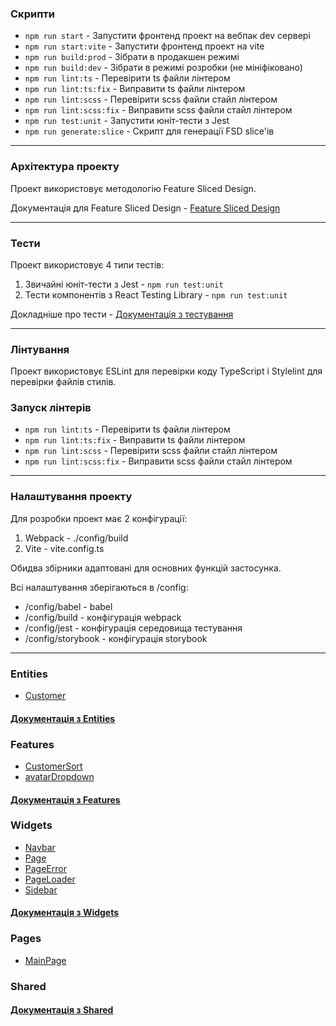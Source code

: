 ### Скрипти

- `npm run start` - Запустити фронтенд проект на вебпак dev сервері
- `npm run start:vite` - Запустити фронтенд проект на vite
- `npm run build:prod` - Зібрати в продакшен режимі
- `npm run build:dev` - Зібрати в режимі розробки (не мініфіковано)
- `npm run lint:ts` - Перевірити ts файли лінтером
- `npm run lint:ts:fix` - Виправити ts файли лінтером
- `npm run lint:scss` - Перевірити scss файли стайл лінтером
- `npm run lint:scss:fix` - Виправити scss файли стайл лінтером
- `npm run test:unit` - Запустити юніт-тести з Jest
- `npm run generate:slice` - Скрипт для генерації FSD slice'ів

---

### Архітектура проекту

Проект використовує методологію Feature Sliced Design.

Документація для Feature Sliced Design - [Feature Sliced Design](https://feature-sliced.design/docs/get-started/tutorial)

---

### Тести

Проект використовує 4 типи тестів:

1. Звичайні юніт-тести з Jest - `npm run test:unit`
2. Тести компонентів з React Testing Library - `npm run test:unit`

Докладніше про тести - [Документація з тестування](/docs/tests.md)

---

### Лінтування

Проект використовує ESLint для перевірки коду TypeScript і Stylelint для перевірки файлів стилів.

### Запуск лінтерів

- `npm run lint:ts` - Перевірити ts файли лінтером
- `npm run lint:ts:fix` - Виправити ts файли лінтером
- `npm run lint:scss` - Перевірити scss файли стайл лінтером
- `npm run lint:scss:fix` - Виправити scss файли стайл лінтером

---

### Налаштування проекту

Для розробки проект має 2 конфігурації:

1. Webpack - ./config/build
2. Vite - vite.config.ts

Обидва збірники адаптовані для основних функцій застосунка.

Всі налаштування зберігаються в /config:

- /config/babel - babel
- /config/build - конфігурація webpack
- /config/jest - конфігурація середовища тестування
- /config/storybook - конфігурація storybook

---

### Entities

- [Customer](/src/entities/Customer)

#### [Документація з Entities](/docs/entities.md)

### Features

- [CustomerSort](/src/features/CustomerSort)
- [avatarDropdown](/src/features/avatarDropdown)

#### [Документація з Features](/docs/entities.md)

### Widgets

- [Navbar](/src/widgets/Navbar)
- [Page](/src/widgets/Page)
- [PageError](/src/widgets/PageError)
- [PageLoader](/src/widgets/PageLoader)
- [Sidebar](/src/widgets/Sidebar)

#### [Документація з Widgets](/docs/entities.md)

### Pages

- [MainPage](/src/pages/MainPage)

### Shared

#### [Документація з Shared](/docs/entities.md)
